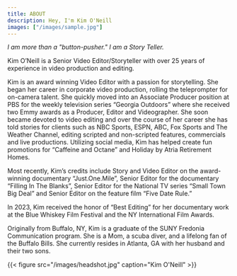 ```yaml
---
title: ABOUT
description: Hey, I'm Kim O'Neill
images: ["/images/sample.jpg"]
---
```


_I am more than a "button-pusher." I am a Story Teller._

Kim O’Neill is a Senior Video Editor/Storyteller with over 25 years of experience in video production and editing.

Kim is an award winning Video Editor with a passion for storytelling. She began her career in corporate video production, rolling the teleprompter for on-camera talent. She quickly moved into an Associate Producer position at PBS for the weekly television series “Georgia Outdoors” where she received two Emmy awards as a Producer, Editor and Videographer. She soon became devoted to video editing and over the course of her career she has told stories for clients such as NBC Sports, ESPN, ABC, Fox Sports and The Weather Channel, editing scripted and non-scripted features, commercials and live productions. Utilizing social media, Kim has helped create fun promotions for “Caffeine and Octane” and Holiday by Atria Retirement Homes.

Most recently, Kim’s credits include Story and Video Editor on the award-winning documentary “Just.One.Mile”, Senior Editor for the documentary “Filling In The Blanks”, Senior Editor for the National TV series “Small Town Big Deal” and Senior Editor on the feature film “Five Date Rule.”

In 2023, Kim received the honor of “Best Editing” for her documentary work at the Blue Whiskey Film Festival and the NY International Film Awards.

Originally from Buffalo, NY, Kim is a graduate of the SUNY Fredonia Communication program. She is a Mom, a scuba diver, and a lifelong fan of the Buffalo Bills. She currently resides in Atlanta, GA with her husband and their two sons.

{{< figure src="/images/headshot.jpg" caption="Kim O'Neill" >}}

